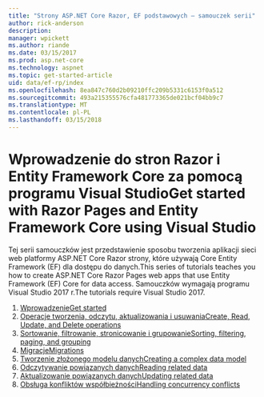 ```yaml
---
title: "Strony ASP.NET Core Razor, EF podstawowych — samouczek serii"
author: rick-anderson
description: 
manager: wpickett
ms.author: riande
ms.date: 03/15/2017
ms.prod: asp.net-core
ms.technology: aspnet
ms.topic: get-started-article
uid: data/ef-rp/index
ms.openlocfilehash: 8ea847c760d2b09210ffc209b5331c6153f0a512
ms.sourcegitcommit: 493a215355576cfa481773365de021bcf04bb9c7
ms.translationtype: MT
ms.contentlocale: pl-PL
ms.lasthandoff: 03/15/2018
---
```

# <a name="get-started-with-razor-pages-and-entity-framework-core-using-visual-studio"></a><span data-ttu-id="d0af6-102">Wprowadzenie do stron Razor i Entity Framework Core za pomocą programu Visual Studio</span><span class="sxs-lookup"><span data-stu-id="d0af6-102">Get started with Razor Pages and Entity Framework Core using Visual Studio</span></span>

<span data-ttu-id="d0af6-103">Tej serii samouczków jest przedstawienie sposobu tworzenia aplikacji sieci web platformy ASP.NET Core Razor strony, które używają Core Entity Framework (EF) dla dostępu do danych.</span><span class="sxs-lookup"><span data-stu-id="d0af6-103">This series of tutorials teaches you how to create ASP.NET Core Razor Pages web apps that use Entity Framework (EF) Core for data access.</span></span> <span data-ttu-id="d0af6-104">Samouczków wymagają programu Visual Studio 2017 r.</span><span class="sxs-lookup"><span data-stu-id="d0af6-104">The tutorials require Visual Studio 2017.</span></span>

1. [<span data-ttu-id="d0af6-105">Wprowadzenie</span><span class="sxs-lookup"><span data-stu-id="d0af6-105">Get started</span></span>](xref:data/ef-rp/intro)
1. [<span data-ttu-id="d0af6-106">Operacje tworzenia, odczytu, aktualizowania i usuwania</span><span class="sxs-lookup"><span data-stu-id="d0af6-106">Create, Read, Update, and Delete operations</span></span>](xref:data/ef-rp/crud)
1. [<span data-ttu-id="d0af6-107">Sortowanie, filtrowanie, stronicowanie i grupowanie</span><span class="sxs-lookup"><span data-stu-id="d0af6-107">Sorting, filtering, paging, and grouping</span></span>](xref:data/ef-rp/sort-filter-page)
1. [<span data-ttu-id="d0af6-108">Migracje</span><span class="sxs-lookup"><span data-stu-id="d0af6-108">Migrations</span></span>](xref:data/ef-rp/migrations)
1. [<span data-ttu-id="d0af6-109">Tworzenie złożonego modelu danych</span><span class="sxs-lookup"><span data-stu-id="d0af6-109">Creating a complex data model</span></span>](xref:data/ef-rp/complex-data-model)
1. [<span data-ttu-id="d0af6-110">Odczytywanie powiązanych danych</span><span class="sxs-lookup"><span data-stu-id="d0af6-110">Reading related data</span></span>](xref:data/ef-rp/read-related-data)
1. [<span data-ttu-id="d0af6-111">Aktualizowanie powiązanych danych</span><span class="sxs-lookup"><span data-stu-id="d0af6-111">Updating related data</span></span>](xref:data/ef-rp/update-related-data)
1. [<span data-ttu-id="d0af6-112">Obsługa konfliktów współbieżności</span><span class="sxs-lookup"><span data-stu-id="d0af6-112">Handling concurrency conflicts</span></span>](xref:data/ef-rp/concurrency)
